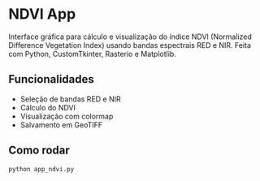 # NDVI App

Interface gráfica para cálculo e visualização do índice NDVI (Normalized Difference Vegetation Index) usando bandas espectrais RED e NIR. Feita com Python, CustomTkinter, Rasterio e Matplotlib.

## Funcionalidades
- Seleção de bandas RED e NIR
- Cálculo do NDVI
- Visualização com colormap
- Salvamento em GeoTIFF

## Como rodar
```bash
python app_ndvi.py
